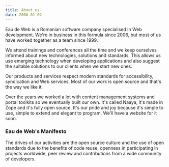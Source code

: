 ```yaml
---
title: About us
date: 2000-01-02
---
```



Eau de Web is a Romanian software company specialised in Web
development. We're in business in this formula since 2006, but most of
us have worked together as a team since 1999.

We attend trainings and conferences all the time and we keep ourselves
informed about new technologies, solutions and standards. This allows us
use emerging technology when developing applications and also suggest
the suitable solutions to our clients when we start new ones.

Our products and services respect modern standards for accessibility,
syndication and Web services. Most of our work is open source and that's
the way we like it.

Over the years we worked a lot with content management systems and
portal toolkits so we eventually built our own. It's called Naaya, it's
made in Zope and it's fully open source. It's our pride and joy because
it's simple to use, simple to extend and elegant to program. We'll have
a website for it soon.


### Eau de Web's Manifesto ###

The drives of our activities are the open source culture and the use of
open standards due to the benefits of code reuse, openness in
participating in projects worldwide, peer review and contributions from
a wide community of developers.
